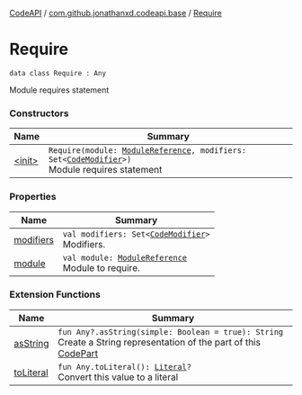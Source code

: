 [CodeAPI](../../index.md) / [com.github.jonathanxd.codeapi.base](../index.md) / [Require](.)

# Require

`data class Require : Any`

Module requires statement

### Constructors

| Name | Summary |
|---|---|
| [&lt;init&gt;](-init-.md) | `Require(module: `[`ModuleReference`](../-module-reference/index.md)`, modifiers: Set<`[`CodeModifier`](../-code-modifier/index.md)`>)`<br>Module requires statement |

### Properties

| Name | Summary |
|---|---|
| [modifiers](modifiers.md) | `val modifiers: Set<`[`CodeModifier`](../-code-modifier/index.md)`>`<br>Modifiers. |
| [module](module.md) | `val module: `[`ModuleReference`](../-module-reference/index.md)<br>Module to require. |

### Extension Functions

| Name | Summary |
|---|---|
| [asString](../../com.github.jonathanxd.codeapi.util/kotlin.-any/as-string.md) | `fun Any?.asString(simple: Boolean = true): String`<br>Create a String representation of the part of this [CodePart](../../com.github.jonathanxd.codeapi/-code-part/index.md) |
| [toLiteral](../../com.github.jonathanxd.codeapi.util.conversion/kotlin.-any/to-literal.md) | `fun Any.toLiteral(): `[`Literal`](../../com.github.jonathanxd.codeapi.literal/-literal/index.md)`?`<br>Convert this value to a literal |
